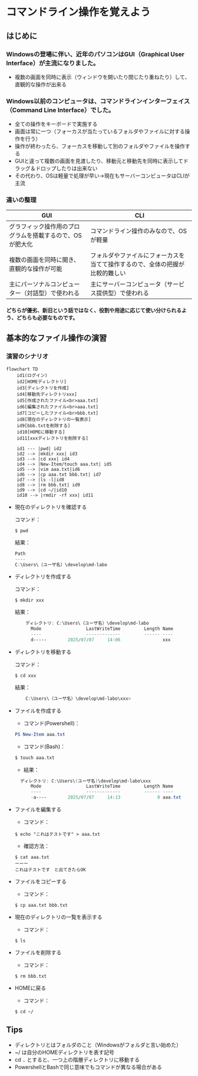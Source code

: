 # コマンドライン操作を覚えよう

## はじめに

### Windowsの登場に伴い、近年のパソコンはGUI（Graphical User Interface）が主流になりました。

- 複数の画面を同時に表示（ウィンドウを開いたり閉じたり重ねたり）して、直観的な操作が出来る

### Windows以前のコンピュータは、コマンドラインインターフェイス（Command Line Interface）でした。

- 全ての操作をキーボードで実施する
- 画面は常に一つ（フォーカスが当たっているフォルダやファイルに対する操作を行う）
- 操作が終わったら、フォーカスを移動して別のフォルダやファイルを操作する
- GUIと違って複数の画面を見渡したり、移動元と移動先を同時に表示してドラッグ＆ドロップしたりは出来ない
- その代わり、OSは軽量で処理が早い→現在もサーバーコンピュータはCLIが主流

### 違いの整理

| GUI                                                      | CLI                                                                          |
| -------------------------------------------------------- | ---------------------------------------------------------------------------- |
| グラフィック操作用のプログラムを搭載するので、OSが肥大化 | コマンドライン操作のみなので、OSが軽量                                       |
| 複数の画面を同時に開き、直観的な操作が可能               | フォルダやファイルにフォーカスを当てて操作するので、全体の把握が比較的難しい |
| 主にパーソナルコンピューター（対話型）で使われる         | 主にサーバーコンピュータ（サービス提供型）で使われる                         |

#### どちらが優劣、新旧という話ではなく、役割や用途に応じて使い分けられるよう、どちらも必要なものです。

## 基本的なファイル操作の演習

### 演習のシナリオ

```mermaid
flowchart TD
    id1(ログイン)
    id2[HOMEディレクトリ]
    id3[ディレクトリを作成]
    id4[移動先ディレクトリxxx]
    id5[作成されたファイル<br>aaa.txt]
    id6[編集されたファイル<br>aaa.txt]
    id7[コピーしたファイル<br>bbb.txt]
    id8[現在のディレクトリの一覧表示]
    id9[bbb.txtを削除する]
    id10[HOMEに移動する]
    id11[xxxディレクトリを削除する]

    id1 --- |pwd| id2
    id2 --> |mkdir xxx| id3
    id3 --> |cd xxx| id4
    id4 --> |New-Item/touch aaa.txt| id5
    id5 --> |vim aaa.txt|id6
    id6 --> |cp aaa.txt bbb.txt| id7
    id7 --> |ls -l|id8
    id8 --> |rm bbb.txt| id9
    id9 --> |cd ~/|id10
    id10 --> |rmdir -rf xxx| id11

```

- 現在のディレクトリを確認する

  コマンド：

  ```
  $ pwd
  ```

  結果：

  ```powershell
  Path
  ----
  C:\Users\（ユーザ名）\develop\md-labo
  ```
- ディレクトリを作成する

  コマンド：

  ```
  $ mkdir xxx
  ```

  結果：

  ```powershell
      ディレクトリ: C:\Users\（ユーザ名）\develop\md-labo
        Mode                 LastWriteTime         Length Name
        ----                 -------------         ------ ----
        d-----        2025/07/07     14:06                xxx
  ```
- ディレクトリを移動する

  コマンド：

  ```
  $ cd xxx
  ```

  結果：

  ```powershell
      C:\Users\（ユーザ名）\develop\md-labo\xxx>
  ```
- ファイルを作成する

  - コマンド(Powershell)：

  ```powershell
  PS New-Item aaa.txt
  ```

  - コマンド(Bash)：

  ```Bash
  $ touch aaa.txt
  ```

  - 結果：

  ```powershell
    ディレクトリ: C:\Users\(ユーザ名)\develop\md-labo\xxx
        Mode                 LastWriteTime         Length Name
        ----                 -------------         ------ ----
        -a----        2025/07/07     14:13              0 aaa.txt
  ```
- ファイルを編集する

  - コマンド：

  ```
  $ echo "これはテストです" > aaa.txt
  ```

  - 確認方法：

  ```
  $ cat aaa.txt
  ーーー
  これはテストです　と出てきたらOK
  ```
- ファイルをコピーする

  - コマンド：

  ```
  $ cp aaa.txt bbb.txt
  ```
- 現在のディレクトリの一覧を表示する

  - コマンド：

  ```
  $ ls
  ```
- ファイルを削除する

  - コマンド：

  ```
  $ rm bbb.txt
  ```
- HOMEに戻る

  - コマンド：

  ```
  $ cd ~/
  ```

## Tips

- ディレクトリとはフォルダのこと（Windowsがフォルダと言い始めた）
- ~/ は自分のHOMEディレクトリを表す記号
- cd .. とすると、一つ上の階層ディレクトリに移動する
- PowershellとBashで同じ意味でもコマンドが異なる場合がある
